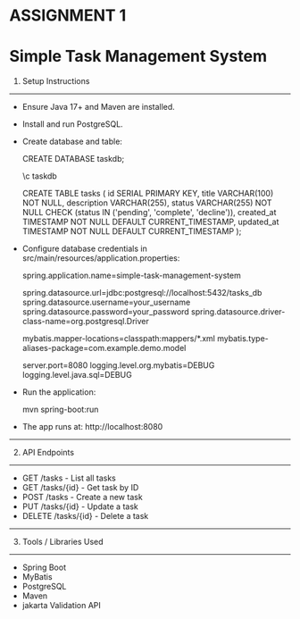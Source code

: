 ASSIGNMENT 1
=============================

Simple Task Management System
=============================

1. Setup Instructions
---------------------
- Ensure Java 17+ and Maven are installed.
- Install and run PostgreSQL.
- Create database and table:

  CREATE DATABASE taskdb;

  \c taskdb

  CREATE TABLE tasks (
    id SERIAL PRIMARY KEY,
    title VARCHAR(100) NOT NULL,
    description VARCHAR(255),
    status VARCHAR(255) NOT NULL CHECK (status IN ('pending', 'complete', 'decline')),
    created_at TIMESTAMP NOT NULL DEFAULT CURRENT_TIMESTAMP,
    updated_at TIMESTAMP NOT NULL DEFAULT CURRENT_TIMESTAMP
);


- Configure database credentials in src/main/resources/application.properties:

  spring.application.name=simple-task-management-system
  
  spring.datasource.url=jdbc:postgresql://localhost:5432/tasks_db
  spring.datasource.username=your_username
  spring.datasource.password=your_password
  spring.datasource.driver-class-name=org.postgresql.Driver
  
  mybatis.mapper-locations=classpath:mappers/*.xml
  mybatis.type-aliases-package=com.example.demo.model
  
  server.port=8080
  logging.level.org.mybatis=DEBUG
  logging.level.java.sql=DEBUG


- Run the application:

  mvn spring-boot:run

- The app runs at: http://localhost:8080

---

2. API Endpoints
----------------
- GET    /tasks         - List all tasks
- GET    /tasks/{id}    - Get task by ID
- POST   /tasks         - Create a new task
- PUT    /tasks/{id}    - Update a task
- DELETE /tasks/{id}    - Delete a task

---

3. Tools / Libraries Used
-------------------------
- Spring Boot
- MyBatis
- PostgreSQL
- Maven
- jakarta Validation API
